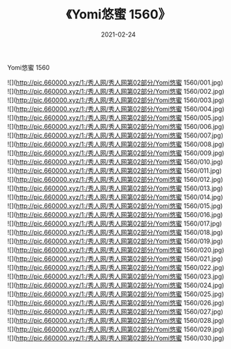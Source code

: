 ﻿---
layout: post
title:  《Yomi悠蜜 1560》
date:   2021-02-24
img: http://pic.660000.xyz/1:/秀人网/秀人网第02部分/Yomi悠蜜 1560/000.jpg
categories: [美女, 清纯, 唯美]
---

Yomi悠蜜 1560

  ![](http://pic.660000.xyz/1:/秀人网/秀人网第02部分/Yomi悠蜜 1560/001.jpg) <br> ![](http://pic.660000.xyz/1:/秀人网/秀人网第02部分/Yomi悠蜜 1560/002.jpg) <br> ![](http://pic.660000.xyz/1:/秀人网/秀人网第02部分/Yomi悠蜜 1560/003.jpg) <br> ![](http://pic.660000.xyz/1:/秀人网/秀人网第02部分/Yomi悠蜜 1560/004.jpg) <br> ![](http://pic.660000.xyz/1:/秀人网/秀人网第02部分/Yomi悠蜜 1560/005.jpg) <br> ![](http://pic.660000.xyz/1:/秀人网/秀人网第02部分/Yomi悠蜜 1560/006.jpg) <br> ![](http://pic.660000.xyz/1:/秀人网/秀人网第02部分/Yomi悠蜜 1560/007.jpg) <br> ![](http://pic.660000.xyz/1:/秀人网/秀人网第02部分/Yomi悠蜜 1560/008.jpg) <br> ![](http://pic.660000.xyz/1:/秀人网/秀人网第02部分/Yomi悠蜜 1560/009.jpg) <br> ![](http://pic.660000.xyz/1:/秀人网/秀人网第02部分/Yomi悠蜜 1560/010.jpg) <br> ![](http://pic.660000.xyz/1:/秀人网/秀人网第02部分/Yomi悠蜜 1560/011.jpg) <br> ![](http://pic.660000.xyz/1:/秀人网/秀人网第02部分/Yomi悠蜜 1560/012.jpg) <br> ![](http://pic.660000.xyz/1:/秀人网/秀人网第02部分/Yomi悠蜜 1560/013.jpg) <br> ![](http://pic.660000.xyz/1:/秀人网/秀人网第02部分/Yomi悠蜜 1560/014.jpg) <br> ![](http://pic.660000.xyz/1:/秀人网/秀人网第02部分/Yomi悠蜜 1560/015.jpg) <br> ![](http://pic.660000.xyz/1:/秀人网/秀人网第02部分/Yomi悠蜜 1560/016.jpg) <br> ![](http://pic.660000.xyz/1:/秀人网/秀人网第02部分/Yomi悠蜜 1560/017.jpg) <br> ![](http://pic.660000.xyz/1:/秀人网/秀人网第02部分/Yomi悠蜜 1560/018.jpg) <br> ![](http://pic.660000.xyz/1:/秀人网/秀人网第02部分/Yomi悠蜜 1560/019.jpg) <br> ![](http://pic.660000.xyz/1:/秀人网/秀人网第02部分/Yomi悠蜜 1560/020.jpg) <br> ![](http://pic.660000.xyz/1:/秀人网/秀人网第02部分/Yomi悠蜜 1560/021.jpg) <br> ![](http://pic.660000.xyz/1:/秀人网/秀人网第02部分/Yomi悠蜜 1560/022.jpg) <br> ![](http://pic.660000.xyz/1:/秀人网/秀人网第02部分/Yomi悠蜜 1560/023.jpg) <br> ![](http://pic.660000.xyz/1:/秀人网/秀人网第02部分/Yomi悠蜜 1560/024.jpg) <br> ![](http://pic.660000.xyz/1:/秀人网/秀人网第02部分/Yomi悠蜜 1560/025.jpg) <br> ![](http://pic.660000.xyz/1:/秀人网/秀人网第02部分/Yomi悠蜜 1560/026.jpg) <br> ![](http://pic.660000.xyz/1:/秀人网/秀人网第02部分/Yomi悠蜜 1560/027.jpg) <br> ![](http://pic.660000.xyz/1:/秀人网/秀人网第02部分/Yomi悠蜜 1560/028.jpg) <br> ![](http://pic.660000.xyz/1:/秀人网/秀人网第02部分/Yomi悠蜜 1560/029.jpg) <br> ![](http://pic.660000.xyz/1:/秀人网/秀人网第02部分/Yomi悠蜜 1560/030.jpg) <br>